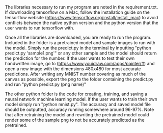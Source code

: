 The libraries necessary to run my program are noted in the requirement.txt. If downloading tensorflow on a Mac, follow the installation guide on the tensorflow website (https://www.tensorflow.org/install/install_mac) to avoid conflicts between the native python version and the python version that the user wants to run tensorflow with. 

Once all the libraries are downloaded, you are ready to run the program. Included in the folder is a pretrained model and sample images to run with the model. Simply run the predict.py in the terminal by inputting "python predict.py 'sample1.png'" or any other sample and the model should return the prediction for the number. If the user wants to test their own handwritten image, go to (https://www.youidraw.com/apps/painter/#) and open a new image with the dimensions 480x480 for most accurate predictions. After writing any MNIST number covering as much of the canvas as possible, export the png to the folder containing the predict.py and run "python predict.py (png name)" 

The other python folder is the code for creating, training, and saving a neural network machine learning model. If the user wants to train their own model simply run "python mnist.py". The accuracy and saved model file should be outputted, accuracy running somewhere around 96-97%. Note that after retraining the model and rewriting the pretrained model could render some of the sample png to not be accurately predicted as the pretrained. 